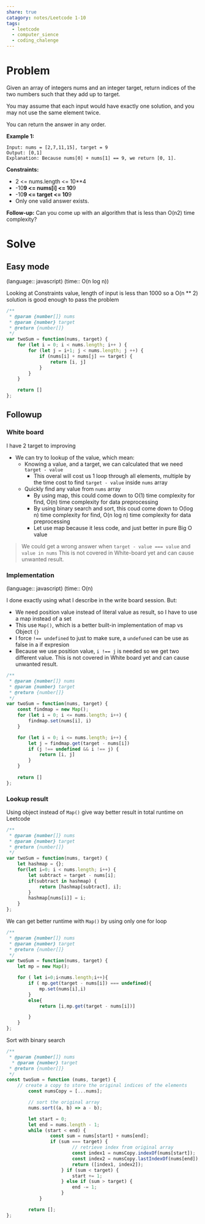 ```yaml
---
share: true
catagory: notes/Leetcode 1-10
tags:
  - leetcode
  - computer_sience
  - coding_chalenge
---
```

# Problem

Given an array of integers nums and an integer target, return indices of the two numbers such that they add up to target.

You may assume that each input would have exactly one solution, and you may not use the same element twice.

You can return the answer in any order.

**Example 1:**

    Input: nums = [2,7,11,15], target = 9
    Output: [0,1]
    Explanation: Because nums[0] + nums[1] == 9, we return [0, 1].

**Constraints:**

- 2 <= nums.length <= 10**4
- -10**9 <= nums[i] <= 10**9
- -10**9 <= target <= 10**9
- Only one valid answer exists.
 

**Follow-up:** Can you come up with an algorithm that is less than O(n2) time complexity?

# Solve

## Easy mode
(language:: javascript) (time:: O(n log n))

Looking at Constraints value, length of input is less than 1000 so a O(n ** 2) solution is good enough to pass the problem


```js
/**
 * @param {number[]} nums
 * @param {number} target
 * @return {number[]}
 */
var twoSum = function(nums, target) {
    for (let i = 0; i < nums.length; i++ ) {
        for (let j = i+1; j < nums.length; j ++) {
            if (nums[i] + nums[j] == target) {
                return [i, j]
            }
        }
    }

    return []
};
```

## Followup

### White board

I have 2 target to improving
- We can try to lookup of the value, which mean:
    - Knowing a value, and a target, we can calculated that we need `target - value`
        - This overal will cost us 1 loop through all elements, multiple by the time cost to find `target - value` inside `nums` array
    - Quickly find any value from `nums` array 
        - By using map, this could come down to O(1) time complexity for find, O(n) time complexity for data preprocessing
        - By using binary search and sort, this coud come down to O(log n) time complexity for find, O(n log n) time complexity for data preprocessing
        - Let use map because it less code, and just better in pure Big O value

> We could get a wrong answer when `target - value === value` and `value in nums`
> This is not covered in White-board yet and can cause unwanted result.


### Implementation 
(language:: javascript) (time:: O(n)

I done exactly using what I describe in the write board session. But:
- We need position value instead of literal value as result, so I have to use a map instead of a set
- This use `Map()`, which is a better built-in implementation of map vs Object `{}`
- I force `!== undefined` to just to make sure, a `undefuned` can be use as false in a if expresion
- Because we use position value, `i !== j` is needed so we get two different value. This is not covered in White board yet and can cause unwanted result.

```js
/**
 * @param {number[]} nums
 * @param {number} target
 * @return {number[]}
 */
var twoSum = function(nums, target) {
    const findmap = new Map();
    for (let i = 0; i <= nums.length; i++) {
        findmap.set(nums[i], i)
    }

    for (let i = 0; i <= nums.length; i++) {
        let j = findmap.get(target - nums[i])
        if (j !== undefined && i !== j) {
            return [i, j]
        }
    }
    
    return []
};
```

### Lookup result

Using object instead of `Map()` give way better result in total runtime on Leetcode

```js
/**
 * @param {number[]} nums
 * @param {number} target
 * @return {number[]}
 */
var twoSum = function(nums, target) {
    let hashmap = {};
    for(let i=0; i < nums.length; i++) {
        let subtract = target - nums[i];
        if(subtract in hashmap) {
            return [hashmap[subtract], i];
        }
        hashmap[nums[i]] = i;
    }
};
```

We can get better runtime with `Map()` by using only one for loop

```js
/**
 * @param {number[]} nums
 * @param {number} target
 * @return {number[]}
 */
var twoSum = function(nums, target) {
    let mp = new Map();

    for ( let i=0;i<nums.length;i++){
        if ( mp.get(target - nums[i]) === undefined){
            mp.set(nums[i],i)
        }
        else{
            return [i,mp.get(target - nums[i])]

        }
    }
};
```

Sort with binary search

```js
/**
 * @param {number[]} nums
  * @param {number} target
 * @return {number[]}
 */
const twoSum = function (nums, target) {
    // create a copy to store the original indices of the elements
        const numsCopy = [...nums];

        // sort the original array
        nums.sort((a, b) => a - b);

        let start = 0;
        let end = nums.length - 1;
        while (start < end) {
                const sum = nums[start] + nums[end];
                if (sum === target) {
                        // retrieve index from original array
                        const index1 = numsCopy.indexOf(nums[start]);
                        const index2 = numsCopy.lastIndexOf(nums[end]);
                        return ([index1, index2]);
                    } if (sum < target) {
                        start += 1;
                    } else if (sum > target) {
                        end -= 1;
                    }
            }

        return [];
};
```

